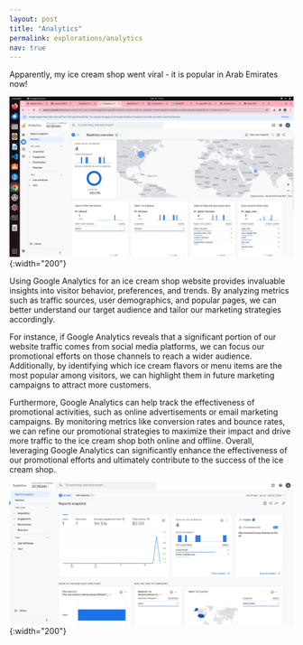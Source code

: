 ```yaml
---
layout: post
title: "Analytics"
permalink: explorations/analytics
nav: true
---
```

Apparently, my ice cream shop went viral - it is popular in Arab Emirates now!


![lettuce](./assets/images/screenshot.png){:width="200"}

Using Google Analytics for an ice cream shop website provides invaluable insights into visitor behavior, preferences, and trends. By analyzing metrics such as traffic sources, user demographics, and popular pages, we can better understand our target audience and tailor our marketing strategies accordingly.

For instance, if Google Analytics reveals that a significant portion of our website traffic comes from social media platforms, we can focus our promotional efforts on those channels to reach a wider audience. Additionally, by identifying which ice cream flavors or menu items are the most popular among visitors, we can highlight them in future marketing campaigns to attract more customers.

Furthermore, Google Analytics can help track the effectiveness of promotional activities, such as online advertisements or email marketing campaigns. By monitoring metrics like conversion rates and bounce rates, we can refine our promotional strategies to maximize their impact and drive more traffic to the ice cream shop both online and offline. Overall, leveraging Google Analytics can significantly enhance the effectiveness of our promotional efforts and ultimately contribute to the success of the ice cream shop.


![lettuce](./assets/images/screenshot2.png){:width="200"}





